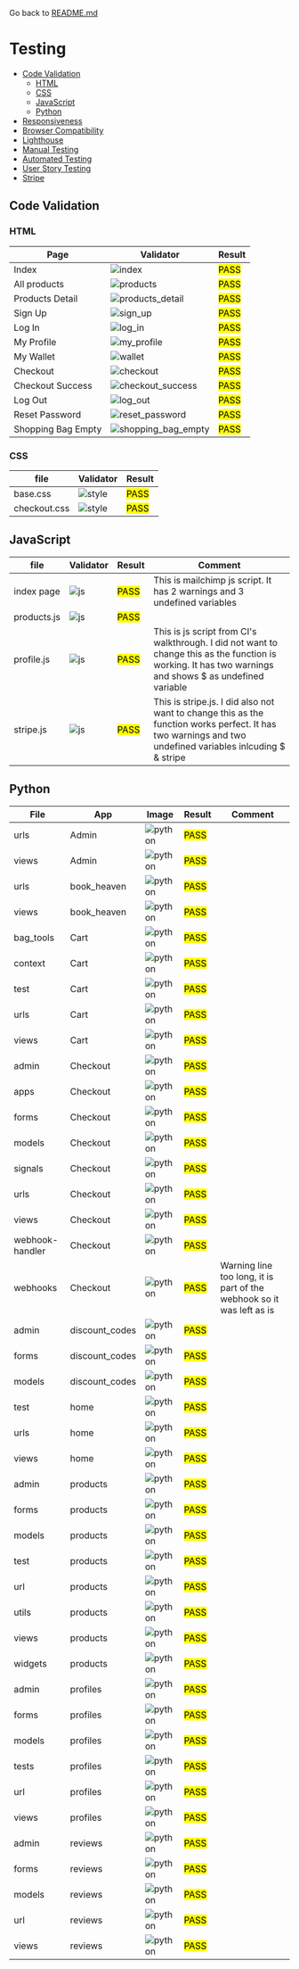 Go back to [README.md](/README.md)

# Testing
- [Code Validation](#code-validation)
    - [HTML](#html)
    - [CSS](#css)
    - [JavaScript](#JavaScript)
    - [Python](#python)
- [Responsiveness](#Responsiveness)
- [Browser Compatibility](#browser-compatibility)
- [Lighthouse](#Lighthouse)
- [Manual Testing](#manual-testing)
- [Automated Testing](#automated-testing)
- [User Story Testing](#user-story-testing)
- [Stripe](#stripe)

## Code Validation
### HTML
|Page|Validator|Result|
| --- | --- | --- |
| Index |![index](./assets/testing/html/index_html_checker.png) | <mark>PASS<mark> |
| All products |![products](./assets/testing/html/products_page_html_checker.png) | <mark>PASS<mark> |
| Products Detail|![products_detail](./assets/testing/html/products_detail_html_chekcer.png) | <mark>PASS<mark> |
| Sign Up |![sign_up](./assets/testing/html/sign_up_html_checker.png) | <mark>PASS<mark> |
| Log In |![log_in](./assets/testing/html/log_in_html_checker.png) | <mark>PASS<mark> |
| My Profile |![my_profile](./assets/testing/html/my_profile_html_checker.png) | <mark>PASS<mark> |
| My Wallet |![wallet](./assets/testing/html/my_wallet_html_checker.png) | <mark>PASS<mark> |
| Checkout |![checkout](./assets/testing/html/checkout_html_checker.png) | <mark>PASS<mark> |
| Checkout Success |![checkout_success](./assets/testing/html/checkout_success_html_checker.png) | <mark>PASS<mark> |
| Log Out |![log_out](./assets/testing/html/log_out_html_checker.png) | <mark>PASS<mark> |
| Reset Password|![reset_password](/assets/testing/html/password_reset_html_checker.png) | <mark>PASS<mark> |
| Shopping Bag Empty |![shopping_bag_empty](./assets/testing/html/shopping_bag_empty_html_checker.png) | <mark>PASS<mark> |

### CSS
|file|Validator|Result|
| --- | --- | --- |
| base.css |![style](./assets/testing/css/base_css_css_checker.png) | <mark>PASS<mark> |
| checkout.css |![style](./assets/testing/css/checkout_css_checker.png) | <mark>PASS<mark> |

## JavaScript
|file|Validator|Result|Comment|
| --- | --- | --- |----|
| index page |![js](./assets/testing/js/index_js_checker.png) | <mark>PASS<mark> |This is mailchimp js script. It has 2 warnings and 3 undefined variables|
| products.js |![js](./assets/testing/js/products_js_checker.png) | <mark>PASS<mark> ||
| profile.js |![js](./assets/testing/js/profiles_js_checker.png) | <mark>PASS<mark> |This is js script from CI's walkthrough. I did not want to change this as the function is working. It has two warnings and shows $ as undefined variable |
| stripe.js |![js](./assets/testing/js/stripe_js_checker.png) | <mark>PASS<mark> |This is stripe.js. I did also not want to change this as the function works perfect. It has two warnings and two undefined variables inlcuding $ & stripe |

## Python

|File|App|Image|Result|Comment|
| --- |----| --- | --- |----|
| urls | Admin |![python](./assets/readme-images/testing/python/admin-url.PNG) | <mark>PASS<mark> ||
| views | Admin |![python](./assets/readme-images/testing/python/admin-views.PNG) | <mark>PASS<mark> ||
| urls | book_heaven |![python](./assets/readme-images/testing/python/book_heaven_urls.PNG) | <mark>PASS<mark> ||
| views | book_heaven |![python](./assets/readme-images/testing/python/book_heaven_views.PNG) | <mark>PASS<mark> ||
| bag_tools | Cart |![python](./assets/readme-images/testing/python/cart-bag-tools.PNG) | <mark>PASS<mark> ||
| context | Cart |![python](./assets/readme-images/testing/python/cart-context.PNG) | <mark>PASS<mark> ||
| test | Cart |![python](./assets/readme-images/testing/python/cart-test.PNG) | <mark>PASS<mark> ||
| urls | Cart |![python](./assets/readme-images/testing/python/cart-urls.PNG) | <mark>PASS<mark> ||
| views | Cart |![python](./assets/readme-images/testing/python/cart-views.PNG) | <mark>PASS<mark> ||
| admin | Checkout |![python](./assets/readme-images/testing/python/checkout-admin.PNG) | <mark>PASS<mark> ||
| apps | Checkout |![python](./assets/readme-images/testing/python/checkout-apps.PNG) | <mark>PASS<mark> ||
| forms | Checkout |![python](./assets/readme-images/testing/python/checkout-forms.PNG) | <mark>PASS<mark> ||
| models | Checkout |![python](./assets/readme-images/testing/python/checkout-models.PNG) | <mark>PASS<mark> ||
| signals | Checkout |![python](./assets/readme-images/testing/python/checkout-signals.PNG) | <mark>PASS<mark> ||
| urls | Checkout |![python](./assets/readme-images/testing/python/checkout-urls.PNG) | <mark>PASS<mark> ||
| views | Checkout |![python](./assets/readme-images/testing/python/checkout-views.PNG) | <mark>PASS<mark> ||
| webhook-handler | Checkout |![python](./assets/readme-images/testing/python/checkout-webhook-handler.PNG) | <mark>PASS<mark> ||
| webhooks | Checkout |![python](./assets/readme-images/testing/python/checkout-webhook-handler.PNG) | <mark>PASS<mark> |Warning line too long, it is part of the webhook so it was left as is|
| admin | discount_codes |![python](./assets/readme-images/testing/python/discount-code-admin.PNG) | <mark>PASS<mark> ||
| forms | discount_codes |![python](./assets/readme-images/testing/python/discount-code-forms.PNG) | <mark>PASS<mark> ||
| models | discount_codes |![python](./assets/readme-images/testing/python/discount-code-models.PNG) | <mark>PASS<mark> ||
| test | home |![python](./assets/readme-images/testing/python/home-tests.PNG) | <mark>PASS<mark> ||
| urls | home |![python](./assets/readme-images/testing/python/home-urls.PNG) | <mark>PASS<mark> ||
| views | home |![python](./assets/readme-images/testing/python/home-views.PNG) | <mark>PASS<mark> ||
| admin | products |![python](./assets/readme-images/testing/python/products-admin.PNG )| <mark>PASS<mark> ||
| forms | products |![python](./assets/readme-images/testing/python/products-forms.PNG )| <mark>PASS<mark> ||
| models | products |![python](./assets/readme-images/testing/python/products-models.PNG )| <mark>PASS<mark> ||
| test | products |![python](./assets/readme-images/testing/python/products-test.PNG )| <mark>PASS<mark> ||
| url | products |![python](./assets/readme-images/testing/python/products-urls.PNG )| <mark>PASS<mark> ||
| utils | products |![python](./assets/readme-images/testing/python/products-utils.PNG )| <mark>PASS<mark> ||
| views | products |![python](./assets/readme-images/testing/python/products-views.PNG )| <mark>PASS<mark> ||
| widgets | products |![python](./assets/readme-images/testing/python/products-widgets.PNG )| <mark>PASS<mark> ||
| admin | profiles |![python](./assets/readme-images/testing/python/profiles-admin.PNG )| <mark>PASS<mark> ||
| forms | profiles |![python](./assets/readme-images/testing/python/profiles-forms.PNG )| <mark>PASS<mark> ||
| models | profiles |![python](./assets/readme-images/testing/python/profiles-models.PNG )| <mark>PASS<mark> ||
| tests | profiles |![python](./assets/readme-images/testing/python/profiles-tests.PNG )| <mark>PASS<mark> ||
| url | profiles |![python](./assets/readme-images/testing/python/profiles-urls.PNG )| <mark>PASS<mark> ||
| views | profiles |![python](./assets/readme-images/testing/python/profiles-views.PNG )| <mark>PASS<mark> ||
| admin | reviews |![python](./assets/readme-images/testing/python/reviews-admin.PNG )| <mark>PASS<mark> ||
| forms | reviews |![python](./assets/readme-images/testing/python/reviews-forms.PNG )| <mark>PASS<mark> ||
| models | reviews |![python](./assets/readme-images/testing/python/reviews-models.PNG )| <mark>PASS<mark> ||
| url | reviews |![python](./assets/readme-images/testing/python/profiles-urls.PNG )| <mark>PASS<mark> ||
| views | reviews |![python](./assets/readme-images/testing/python/profiles-views.PNG )| <mark>PASS<mark> ||